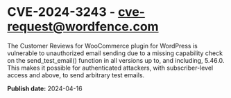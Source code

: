 # CVE-2024-3243 - cve-request@wordfence.com

The Customer Reviews for WooCommerce plugin for WordPress is vulnerable to unauthorized email sending due to a missing capability check on the send_test_email() function in all versions up to, and including, 5.46.0. This makes it possible for authenticated attackers, with subscriber-level access and above, to send arbitrary test emails.

**Publish date:** 2024-04-16
